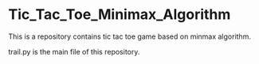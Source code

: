 # Tic_Tac_Toe_Minimax_Algorithm
This is a repository contains tic tac toe game based on minmax algorithm. 

trail.py is the main file of this repository.
